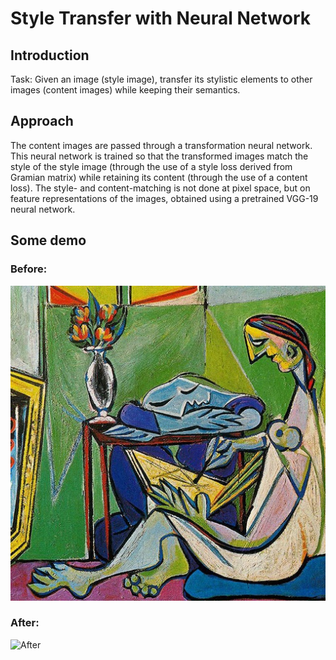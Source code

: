 # Style Transfer with Neural Network
## Introduction
Task: Given an image (style image), transfer its stylistic elements to other images (content images) while keeping their semantics.
## Approach
The content images are passed through a transformation neural network. This neural network is trained so that the transformed images match the style of the style image (through the use of a style loss derived from Gramian matrix) while retaining its content (through the use of a content loss).
The style- and content-matching is not done at pixel space, but on feature representations of the images, obtained using a pretrained VGG-19 neural network.

## Some demo
### Before:

![Before](https://github.com/nhatsmrt/NeuralStyleTransfer/blob/CycleGAN/Predictions/la_muse.jpg)

### After:

![After](https://github.com/nhatsmrt/NeuralStyleTransfer/blob/CycleGAN/Predictions/la_muse_styled.jpg)
